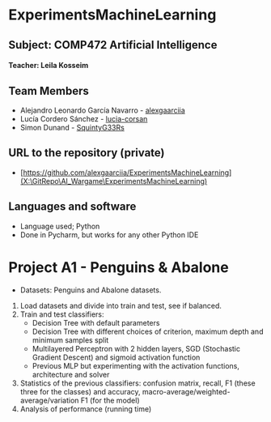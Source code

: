 # ExperimentsMachineLearning

## Subject: COMP472 Artificial Intelligence
#### Teacher: Leila Kosseim

## Team Members
- Alejandro Leonardo García Navarro - [alexgaarciia](https://github.com/alexgaarciia)
- Lucía Cordero Sánchez - [lucia-corsan](https://github.com/lucia-corsan)
- Simon Dunand - [SquintyG33Rs](https://github.com/SquintyG33Rs)

## URL to the repository (private)
- [https://github.com/alexgaarciia/ExperimentsMachineLearning](X:\GitRepo\AI_Wargame\ExperimentsMachineLearning)  
  
## Languages and software
- Language used; Python
- Done in Pycharm, but works for any other Python IDE
  
# Project A1 - Penguins & Abalone
- Datasets: Penguins and Abalone datasets.

1. Load datasets and divide into train and test, see if balanced.
2. Train and test classifiers:
   - Decision Tree with default parameters
   - Decision Tree with different choices of criterion, maximum depth and minimum samples split
   - Multilayered Perceptron with 2 hidden layers, SGD (Stochastic Gradient Descent) and sigmoid activation function
   - Previous MLP but experimenting with the activation functions, architecture and solver
3. Statistics of the previous classifiers: confusion matrix, recall, F1 (these three for the classes) and accuracy, macro-average/weighted-average/variation F1  (for the model)
4. Analysis of performance (running time)
